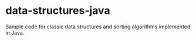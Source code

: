 # data-structures-java
Sample code for classic data structures and sorting algorithms implemented in Java.
